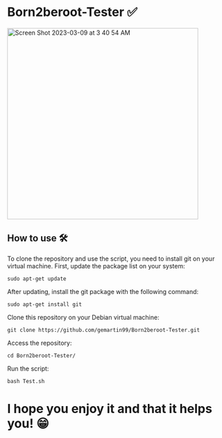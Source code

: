 # Born2beroot-Tester ✅

<img width="440" alt="Screen Shot 2023-03-09 at 3 40 54 AM" src="https://user-images.githubusercontent.com/66915274/223902066-f2f6a059-9df8-4e32-a92a-14c43ff8fb0f.png">

## How to use 🛠

To clone the repository and use the script, you need to install git on your virtual machine. First, update the package list on your system:

```sudo apt-get update```

After updating, install the git package with the following command:

```sudo apt-get install git```

Clone this repository on your Debian virtual machine:

```git clone https://github.com/gemartin99/Born2beroot-Tester.git```

Access the repository:

```cd Born2beroot-Tester/```

Run the script:

```bash Test.sh```

# I hope you enjoy it and that it helps you! 😁
